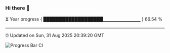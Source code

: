 ### Hi there 👋

⏳ Year progress { ███████████████████▁▁▁▁▁▁▁▁▁▁▁ } 66.54 %

---

⏰ Updated on Sun, 31 Aug 2025 20:39:20 GMT

![Progress Bar CI](https://github.com/IshwaranRudhara/GIT-ACTION/workflows/Progress%20Bar%20CI/badge.svg)
